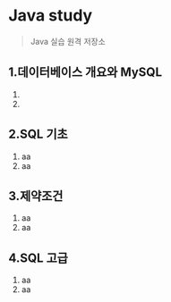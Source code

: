 # Java study
> Java 실습 원격 저장소

## 1.데이터베이스 개요와 MySQL
1) 
2) 

## 2.SQL 기초
1) aa
2) aa

## 3.제약조건
1) aa
2) aa


## 4.SQL 고급
1) aa
2) aa
   
